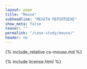 ```yaml
---
layout: page
title: "Mouse"
subheadline: "ΜΕΛΕΤΗ ΠΕΡΙΠΤΩΣΗΣ"
show_meta: false
teaser: ""
permalink: "/case-study/mouse/"
header: no
---
```


{% include_relative cs-mouse.md %}

{% include license.html %}
